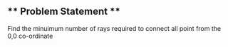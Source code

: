 ** Problem Statement **
---

Find the minuimum number of rays required to connect all point from the 0,0 co-ordinate